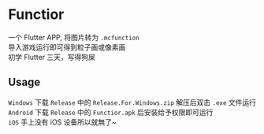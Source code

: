 # Functior
一个 Flutter APP, 将图片转为 `.mcfunction`  
导入游戏运行即可得到粒子画或像素画  
初学 Flutter 三天，写得狗屎  
## Usage
`Windows` 下载 `Release` 中的 `Release.For.Windows.zip` 解压后双击 `.exe` 文件运行  
`Android` 下载 `Release` 中的 `Functior.apk` 后安装给予权限即可运行  
`iOS` 手上没有 iOS 设备所以就無了~